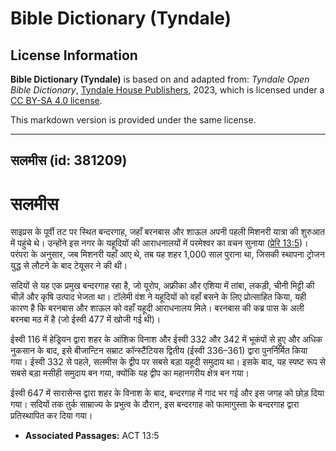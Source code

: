 # Bible Dictionary (Tyndale)

## License Information

**Bible Dictionary (Tyndale)** is based on and adapted from: _Tyndale Open Bible Dictionary_, [Tyndale House Publishers](https://tyndaleopenresources.com/), 2023, which is licensed under a [CC BY-SA 4.0 license](https://creativecommons.org/licenses/by-sa/4.0/legalcode.en).

This markdown version is provided under the same license.



--------------------------------

## सलमीस (id: 381209)

सलमीस
=====

साइप्रस के पूर्वी तट पर स्थित बन्दरगाह, जहाँ बरनबास और शाऊल अपनी पहली मिशनरी यात्रा की शुरुआत में पहुंचे थे। उन्होंने इस नगर के यहूदियों की आराधनालयों में परमेश्वर का वचन सुनाया ([प्रेरि 13:5](https://ref.ly/Acts13:5))। परंपरा के अनुसार, जब मिशनरी यहाँ आए थे, तब यह शहर 1,000 साल पुराना था, जिसकी स्थापना ट्रोजन युद्ध से लौटने के बाद टेयूसर ने की थी।

सदियों से यह एक प्रमुख बन्दरगाह रहा है, जो यूरोप, अफ्रीका और एशिया में तांबा, लकड़ी, चीनी मिट्टी की चीज़ें और कृषि उत्पाद भेजता था। टॉलेमी वंश ने यहूदियों को वहाँ बसने के लिए प्रोत्साहित किया, यही कारण है कि बरनबास और शाऊल को वहाँ यहूदी आराधनालय मिले। बरनबास की कब्र पास के अली बरनबा मठ में है (जो ईस्वी 477 में खोजी गई थी)।

ईस्वी 116 में हेड्रियन द्वारा शहर के आंशिक विनाश और ईस्वी 332 और 342 में भूकंपों से हुए और अधिक नुकसान के बाद, इसे बीजान्टिन सम्राट कॉन्स्टैंटियस द्वितीय (ईस्वी 336–361\) द्वारा पुनर्निर्मित किया गया। ईस्वी 332 से पहले, सलमीस के द्वीप पर सबसे बड़ा यहूदी समुदाय था। इसके बाद, यह स्पष्ट रूप से सबसे बड़ा मसीही समुदाय बन गया, क्योंकि यह द्वीप का महानगरीय क्षेत्र बन गया।

ईस्वी 647 में सारासेन्स द्वारा शहर के विनाश के बाद, बन्दरगाह में गाद भर गई और इस जगह को छोड़ दिया गया। सदियों तक तुर्क साम्राज्य के प्रभुत्व के दौरान, इस बन्दरगाह को फामागुस्ता के बन्दरगाह द्वारा प्रतिस्थापित कर दिया गया।

* **Associated Passages:** ACT 13:5

